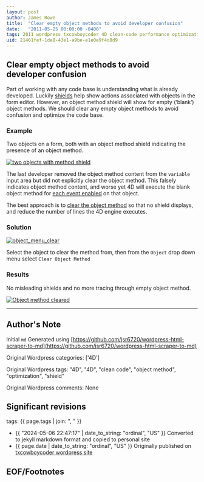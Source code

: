 ```yaml
---
layout: post
author: James Rowe
title:  "Clear empty object methods to avoid developer confusion"
date:   "2011-05-25 00:00:00 -0400"
tags: 2011 wordpress txcowboycoder 4D clean-code performance optimization developer-quality-of-life
uid: 21461fef-1de8-43e1-a9be-e1e0e9f4d8d9
---
```



## Clear empty object methods to avoid developer confusion


Part of working with any code base is understanding what is already developed. Luckily [shields](http://kb.4d.com/search/assetid=37121) help show actions associated with objects in the form editor. However, an object method shield will show for empty (‘blank’) object methods. We should clear any empty object methods to avoid confusion and optimize the code base.


### Example


Two objects on a form, both with an object method shield indicating the presence of an object method.


[![two objects with method shield](https://txcowboycoder.files.wordpress.com/2011/05/object_methods.png?w=500 "object_methods")](http://txcowboycoder.files.wordpress.com/2011/05/object_methods.png)


The last developer removed the object method content from the `variable` input area but did not explicitly clear the object method. This falsely indicates object method content, and worse yet 4D will execute the blank object method for [each event enabled](http://txcowboycoder.wordpress.com/2011/05/02/toggle-off-4d-form-events-for-easier-debugging/ "Toggle off 4D form events for easier debugging") on that object.


The best approach is to [clear the object method](http://kb.4d.com/search/assetid=33479 "4D Tech Tip - Clear Object Method") so that no shield displays, and reduce the number of lines the 4D engine executes.


### Solution


[![](https://txcowboycoder.files.wordpress.com/2011/05/object_menu_clear.png?w=500 "object_menu_clear")](http://txcowboycoder.files.wordpress.com/2011/05/object_menu_clear.png)  

 Select the object to clear the method from, then from the `Object` drop down menu select `Clear Object Method`


### Results


No misleading shields and no more tracing through empty object method.  

[![Object method cleared](https://txcowboycoder.files.wordpress.com/2011/05/object_cleared.png?w=500 "object_cleared")](http://txcowboycoder.files.wordpress.com/2011/05/object_cleared.png)




---

## Author's Note

Initial `md` Generated using [https://github.com/jsr6720/wordpress-html-scraper-to-md](https://github.com/jsr6720/wordpress-html-scraper-to-md)

Original Wordpress categories: ['4D']

Original Wordpress tags: "4D", "4D", "clean code", "object method", "optimization", "shield"

Original Wordpress comments: None

## Significant revisions

tags: {{ page.tags | join: ", " }} <!-- todo move this somewhere -->

- {{ "2024-05-06 22:47:17" | date_to_string: "ordinal", "US" }} Converted to jekyll markdown format and copied to personal site
- {{ page.date | date_to_string: "ordinal", "US" }} Originally published on [txcowboycoder wordpress site](https://txcowboycoder.wordpress.com/2011/05/25/clear-empty-object-methods-to-avoid-developer-confusion/)

## EOF/Footnotes

